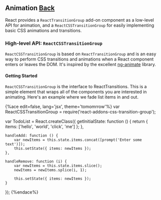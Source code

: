 ## Animation [Back](./../add_on.md)

React provides a `ReactTransitionGroup` add-on component as a low-level API for animation, and a `ReactCSSTransitionGroup` for easily implementing basic CSS animations and transitions.

### High-level API: `ReactCSSTransitionGroup`

`ReactCSSTransitionGroup` is based on `ReactTransitionGroup` and is an easy way to perform CSS transitions and animations when a React component enters or leaves the DOM. It's inspired by the excellent [ng-animate](http://www.nganimate.org/) library.

#### Getting Started

`ReactCSSTransitionGroup` is the interface to ReactTransitions. This is a simple element that wraps all of the components you are interested in animating. Here's an example where we fade list items in and out.

{%ace edit=false, lang='jsx', theme='tomomrrow'%}
var ReactCSSTransitionGroup = require('react-addons-css-transition-group');

var TodoList = React.createClass({
    getInitialState: function () {
        return { items: ['hello', 'world', 'click', 'me'] };
    },
    
    handleAdd: function () {
        var newItems = this.state.items.concat([prompt('Enter some text')]);
        this.setState({ items: newItems });
    },
    
    handleRemove: function (i) {
        var newItems = this.state.items.slice();
        newItems = newItems.splice(i, 1);
        
        this.setState({ items: newItems });
    }
});
{%endace%}
